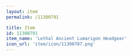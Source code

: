 ```yaml
---
layout: item
permalink: /11300791

title: Item
id: 11300791
item_name: 'Lethal Ancient Lumarigon Headgear'
icon_url: 'item/icon/11300707.png'
---
```

